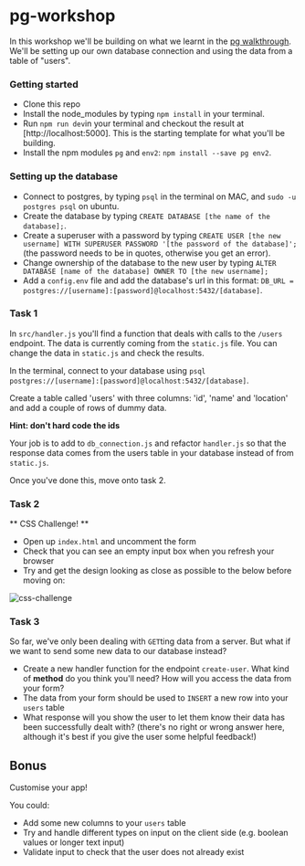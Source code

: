 # pg-workshop

In this workshop we'll be building on what we learnt in the [pg walkthrough](https://github.com/shiryz/pg-walkthrough). We'll be setting up our own database connection and using the data from a table of "users".

### Getting started

- Clone this repo
- Install the node_modules by typing `npm install` in your terminal.
- Run `npm run dev`in your terminal and checkout the result at [http://localhost:5000]. This is the starting template for what you'll be building.
- Install the npm modules `pg` and `env2`: `npm install --save pg env2`.

### Setting up the database

- Connect to postgres, by typing `psql` in the terminal on MAC, and `sudo -u postgres psql` on ubuntu.
- Create the database by typing `CREATE DATABASE [the name of the database];`.
- Create a superuser with a password by typing `CREATE USER [the new username] WITH SUPERUSER PASSWORD '[the password of the database]';` (the password needs to be in quotes, otherwise you get an error).
- Change ownership of the database to the new user by typing `ALTER DATABASE [name of the database] OWNER TO [the new username];`
- Add a `config.env` file and add the database's url in this format:
`DB_URL = postgres://[username]:[password]@localhost:5432/[database]`.

### Task 1

In `src/handler.js` you'll find a function that deals with calls to the `/users` endpoint. The data is currently coming from the `static.js` file. You can change the data in `static.js` and check the results.

In the terminal, connect to your database using `psql postgres://[username]:[password]@localhost:5432/[database]`.

Create a table called 'users' with three columns: 'id', 'name' and 'location' and add a couple of rows of dummy data.

**Hint: don't hard code the ids**

Your job is to add to `db_connection.js` and refactor `handler.js` so that the response data comes from the users table in your database instead of from `static.js`.

Once you've done this, move onto task 2.

### Task 2
** CSS Challenge! **

- Open up `index.html` and uncomment the form
- Check that you can see an empty input box when you refresh your browser
- Try and get the design looking as close as possible to the below before moving on:

![css-challenge](https://cloud.githubusercontent.com/assets/20152018/26682632/16e851ec-46d9-11e7-8249-3df2dd1cb057.png)

### Task 3

So far, we've only been dealing with `GET`ting data from a server. But what if we want to send some new data to our database instead?

- Create a new handler function for the endpoint `create-user`. What kind of **method** do you think you'll need? How will you access the data from your form?
- The data from your form should be used to `INSERT` a new row into your `users` table
- What response will you show the user to let them know their data has been successfully dealt with? (there's no right or wrong answer here, although it's best if you give the user some helpful feedback!)

## Bonus

Customise your app!

You could:
- Add some new columns to your `users` table
- Try and handle different types on input on the client side (e.g. boolean values or longer text input)
- Validate input to check that the user does not already exist
